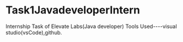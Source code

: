# Task1JavadeveloperIntern
Internship Task of Elevate Labs(Java developer)
Tools Used----visual studio(vsCode),github.
